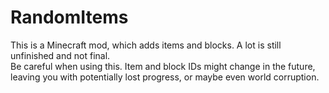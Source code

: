 # RandomItems
This is a Minecraft mod, which adds items and blocks. A lot is still unfinished and not final.<br>
Be careful when using this. Item and block IDs might change in the future, leaving you with potentially
lost progress, or maybe even world corruption.
